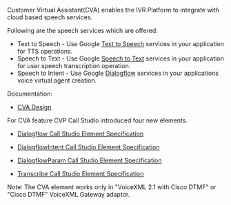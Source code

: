 Customer Virtual Assistant(CVA) enables the IVR Platform to integrate with cloud based speech services. 

Following are the speech services which are offered:
* Text to Speech - Use Google [Text to Speech](https://cloud.google.com/text-to-speech/) services in your application for TTS operations. 
* Speech to Text - Use Google [Speech to Text](https://cloud.google.com/speech-to-text/) services in your application for user speech transcription operation.
* Speech to Intent - Use Google [Dialogflow](https://dialogflow.com/docs) services in your applications voice virtual agent creation.

Documentation:
* [CVA Design](https://www.cisco.com/c/en/us/td/docs/voice_ip_comm/cust_contact/contact_center/icm_enterprise/icm_enterprise_12_5_1/design/guide/ucce_b_soldg-for-unified-cce-12_5/ucce_b_soldg-for-unified-cce-12_5_chapter_01000.html#concept_504D901FE4FB5DA0D6F0701E4BFC4CA3) 

For CVA feature CVP Call Studio introduced four new elements.

* [Dialogflow Call Studio Element Specification](https://www.cisco.com/c/en/us/td/docs/voice_ip_comm/cust_contact/contact_center/customer_voice_portal/cvp_12_5/reference/guide/ccvp_b_1251-element-specification-guide-cvp/ccvp_b_1251-element-specification-guide-cvp_chapter_0111001.html)

* [DialogflowIntent Call Studio Element Specification](https://www.cisco.com/c/en/us/td/docs/voice_ip_comm/cust_contact/contact_center/customer_voice_portal/cvp_12_5/reference/guide/ccvp_b_1251-element-specification-guide-cvp/ccvp_b_1251-element-specification-guide-cvp_chapter_0111011.html)

* [DialogflowParam Call Studio Element Specification](https://www.cisco.com/c/en/us/td/docs/voice_ip_comm/cust_contact/contact_center/customer_voice_portal/cvp_12_5/reference/guide/ccvp_b_1251-element-specification-guide-cvp/ccvp_b_1251-element-specification-guide-cvp_chapter_0111100.html)

* [Transcribe Call Studio Element Specification](https://www.cisco.com/c/en/us/td/docs/voice_ip_comm/cust_contact/contact_center/customer_voice_portal/cvp_12_5/reference/guide/ccvp_b_1251-element-specification-guide-cvp/ccvp_b_1251-element-specification-guide-cvp_chapter_0111010.html)

Note: The CVA element works only in "VoiceXML 2.1 with Cisco DTMF" or "Cisco DTMF" VoiceXML Gateway adaptor.
